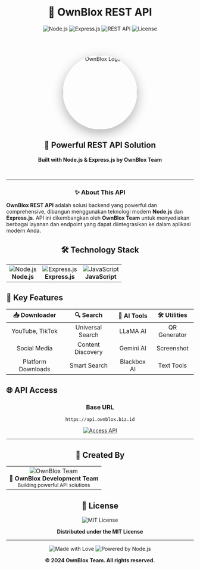 <div align="center">
  
# 🚀 OwnBlox REST API

<img src="https://img.shields.io/badge/Node.js-43853D?style=for-the-badge&logo=node.js&logoColor=white" alt="Node.js" />
<img src="https://img.shields.io/badge/Express.js-404D59?style=for-the-badge&logo=express&logoColor=white" alt="Express.js" />
<img src="https://img.shields.io/badge/REST-API-blue?style=for-the-badge" alt="REST API" />
<img src="https://img.shields.io/badge/License-MIT-green?style=for-the-badge" alt="License" />

<br><br>

<img width="200" height="200" src="https://via.placeholder.com/200x200/667eea/ffffff?text=OB" alt="OwnBlox Logo" style="border-radius: 50%; box-shadow: 0 10px 30px rgba(0,0,0,0.3);" />

<h2>🎯 Powerful REST API Solution</h2>
<p><strong>Built with Node.js & Express.js by OwnBlox Team</strong></p>

<br>

---

<h3>✨ About This API</h3>

</div>

**OwnBlox REST API** adalah solusi backend yang powerful dan comprehensive, dibangun menggunakan teknologi modern **Node.js** dan **Express.js**. API ini dikembangkan oleh **OwnBlox Team** untuk menyediakan berbagai layanan dan endpoint yang dapat diintegrasikan ke dalam aplikasi modern Anda.

<div align="center">

## 🛠️ **Technology Stack**

<table>
<tr>
<td align="center"><img src="https://img.shields.io/badge/Node.js-339933?style=flat&logo=nodedotjs&logoColor=white" alt="Node.js"/><br><b>Node.js</b></td>
<td align="center"><img src="https://img.shields.io/badge/Express.js-000000?style=flat&logo=express&logoColor=white" alt="Express.js"/><br><b>Express.js</b></td>
<td align="center"><img src="https://img.shields.io/badge/JavaScript-F7DF1E?style=flat&logo=javascript&logoColor=black" alt="JavaScript"/><br><b>JavaScript</b></td>
</tr>
</table>

</div>

## 🌟 **Key Features**

<div align="center">

| 📥 **Downloader** | 🔍 **Search** | 🤖 **AI Tools** | 🛠️ **Utilities** |
|:---:|:---:|:---:|:---:|
| YouTube, TikTok | Universal Search | LLaMA AI | QR Generator |
| Social Media | Content Discovery | Gemini AI | Screenshot |
| Platform Downloads | Smart Search | Blackbox AI | Text Tools |

</div>

## 🌐 **API Access**

<div align="center">

### **Base URL**
```
https://api.ownblox.biz.id
```

<a href="https://api.ownblox.biz.id" target="_blank">
  <img src="https://img.shields.io/badge/🌐_Access_API-667eea?style=for-the-badge&logoColor=white" alt="Access API" />
</a>

</div>

---

<div align="center">

## 👥 **Created By**

<table>
<tr>
<td align="center">
<img src="https://img.shields.io/badge/OwnBlox-Team-667eea?style=for-the-badge&logo=github&logoColor=white" alt="OwnBlox Team"/>
<br>
<b>🏢 OwnBlox Development Team</b>
<br>
<sub>Building powerful API solutions</sub>
</td>
</tr>
</table>

## 📄 **License**

<img src="https://img.shields.io/badge/License-MIT-green?style=for-the-badge" alt="MIT License" />

**Distributed under the MIT License**

---

<p>
<img src="https://img.shields.io/badge/Made_with-❤️-red?style=for-the-badge" alt="Made with Love" />
<img src="https://img.shields.io/badge/Powered_by-Node.js-339933?style=for-the-badge&logo=nodedotjs&logoColor=white" alt="Powered by Node.js" />
</p>

**© 2024 OwnBlox Team. All rights reserved.**

</div>